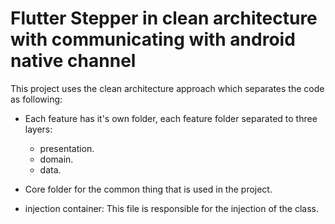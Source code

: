 # Flutter Stepper in clean architecture with communicating with android native channel 

This project uses the clean architecture approach which separates the code as following: 
- Each feature has it's own folder, each feature folder separated to three layers:
  - presentation.
  - domain.
  - data. 

- Core folder for the common thing that is used in the project. 

- injection container:
  This file is responsible for the injection of the class.
